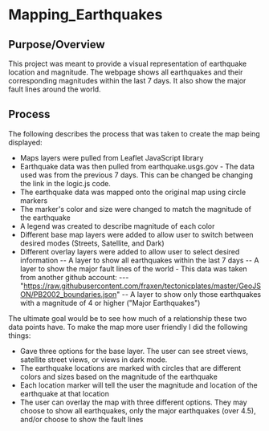 # Mapping_Earthquakes

## Purpose/Overview

This project was meant to provide a visual representation of earthquake location and magnitude. The webpage shows all earthquakes and their corresponding magnitudes within the last 7 days. It also show the major fault lines around the world.  


## Process

The following describes the process that was taken to create the map being displayed:
- Maps layers were pulled from Leaflet JavaScript library
- Earthquake data was then pulled from earthquake.usgs.gov - The data used was from the previous 7 days.  This can be changed be changing the link in the logic.js code.
- The earthquake data was mapped onto the original map using circle markers
- The marker's color and size were changed to match the magnitude of the earthquake
- A legend was created to describe magnitude of each color
- Different base map layers were added to allow user to switch between desired modes (Streets, Satellite, and Dark)
- Different overlay layers were added to allow user to select desired information
-- A layer to show all earthquakes within the last 7 days
-- A layer to show the major fault lines of the world - This data was taken from another github account:
--- "https://raw.githubusercontent.com/fraxen/tectonicplates/master/GeoJSON/PB2002_boundaries.json"
-- A layer to show only those earthquakes with a magnitude of 4 or higher ("Major Earthquakes")

The ultimate goal would be to see how much of a relationship these two data points have.  To make the map more user friendly I did the following things:
- Gave three options for the base layer.  The user can see street views, satellite street views, or views in dark mode.
- The earthquake locations are marked with circles that are different colors and sizes based on the magnitude of the earthquake
- Each location marker will tell the user the magnitude and location of the earthquake at that location
- The user can overlay the map with three different options.  They may choose to show all earthquakes, only the major earthquakes (over 4.5), and/or choose to show the fault lines
